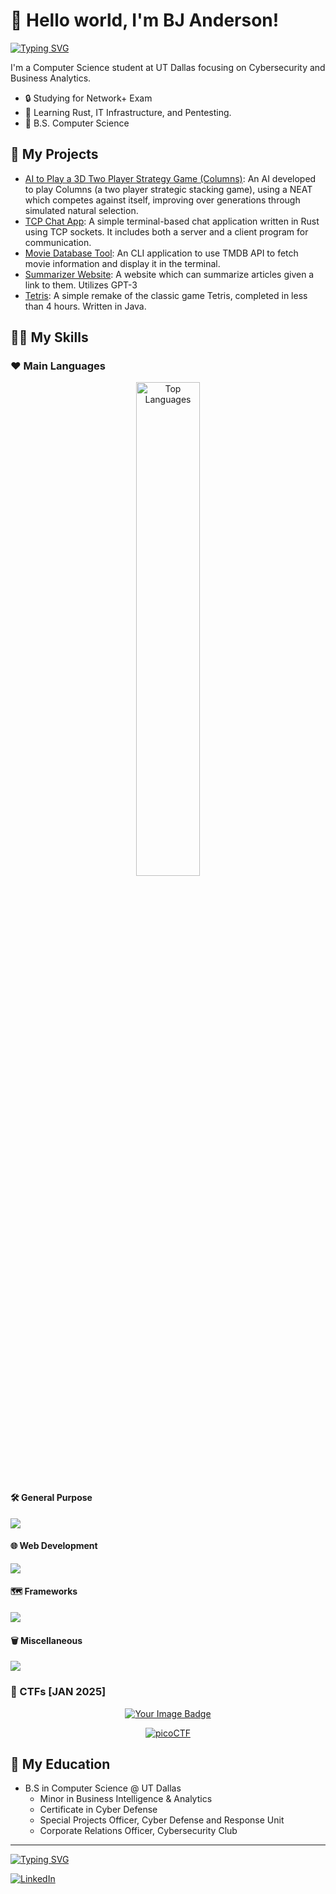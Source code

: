 # 👋 Hello world, I'm BJ Anderson!

[![Typing SVG](https://readme-typing-svg.demolab.com?font=Fira+Code&duration=2000&pause=1500&random=false&width=435&lines=Software+Development;Cybersecurity;Algorithmic+Game+Theory;Behavioral+Economics;Artificial+Intelligence;Technology+Innovation;Business+Intelligence+and+Analytics)](https://git.io/typing-svg)

I'm a Computer Science student at UT Dallas focusing on Cybersecurity and Business Analytics. 
- 🔒 Studying for Network+ Exam
- 🌱 Learning Rust, IT Infrastructure, and Pentesting.
- 🎯 B.S. Computer Science

## 🔭 My Projects

- [ AI to Play a 3D Two Player Strategy Game (Columns)](https://github.com/Auric115/columns-game): An AI developed to play Columns (a two player strategic stacking game), using a NEAT which competes against itself, improving over generations through simulated natural selection.
- [TCP Chat App](https://github.com/Auric115/tcp-chat-app): A simple terminal-based chat application written in Rust using TCP sockets. It includes both a server and a client program for communication.
- [Movie Database Tool](https://github.com/Auric115/movie-db-tool): An CLI application to use TMDB API to fetch movie information and display it in the terminal.
- [Summarizer Website](https://github.com/Auric115/gpt-ai-website): A website which can summarize articles given a link to them. Utilizes GPT-3
- [Tetris](https://github.com/Auric115/tetris-game-java): A simple remake of the classic game Tetris, completed in less than 4 hours. Written in Java.

## 👨‍💻 My Skills

### ❤️ Main Languages
<p align="center">
  <img src="https://github-readme-stats.vercel.app/api/top-langs/?username=Auric115&theme=vue-dark&show_icons=true&hide_border=true&layout=compact" alt="Top Languages" style="width: 45%;">
</p>



#### 🛠️ General Purpose

![](https://ezicons.cftutorial.workers.dev/icons/?icons=skills-dark-python,skills-dark-c%2B%2B,skills-dark-rust,skills-dark-astro,skills-dark-linux)

#### 🌐 Web Development
![](https://ezicons.cftutorial.workers.dev/icons/?icons=skills-dark-html5,skills-dark-css,skills-dark-typescript,skills-dark-js,skills-dark-nodejs,skills-dark-framer)

#### 🗺️ Frameworks
![](https://ezicons.cftutorial.workers.dev/icons/?icons=skills-dark-reactjs,skills-dark-tailwind,skills-dark-nextjs,skills-dark-django,skills-dark-vitejs)

#### 🗑️ Miscellaneous
![](https://ezicons.cftutorial.workers.dev/icons/?icons=skills-dark-c%23,skills-dark-git,skills-dark-haskell,skills-dark-java,skills-dark-netlify,skills-dark-npm,skills-dark-php)

### 🚩 CTFs [JAN 2025]
<p align="center" margin="20px">
    <a href="https://tryhackme.com/r/p/Auric115">
        <img src="https://tryhackme-badges.s3.amazonaws.com/Auric115.png" alt="Your Image Badge" />
    </a>
</p>
<p align="center" margin="20px">
    <a href="https://play.picoctf.org/users/Auric115">
        <img src="https://play.picoctf.org/static/media/picoctf-logo-horizontal-white.17fdf0dcdef08dc3396a195b95e3bc29.svg" alt="picoCTF">
    </a>
</p>

## 🏫 My Education
- B.S in Computer Science @ UT Dallas
  - Minor in Business Intelligence & Analytics
  - Certificate in Cyber Defense
  - Special Projects Officer, Cyber Defense and Response Unit
  - Corporate Relations Officer, Cybersecurity Club

<!--
## 🌱 My Learning

-->

<hr>

[![Typing SVG](https://readme-typing-svg.demolab.com?font=Fira+Code&duration=2000&pause=1500&random=false&width=435&lines=Connect+with+me+on+LinkedIn%21)](https://git.io/typing-svg)

[![LinkedIn](https://img.shields.io/badge/LinkedIn-0077B5?style=for-the-badge&logo=linkedin&logoColor=white)](https://www.linkedin.com/in/bj-/)
